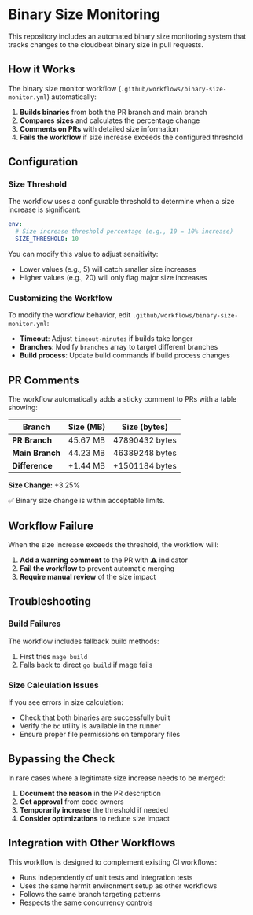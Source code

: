 # Binary Size Monitoring

This repository includes an automated binary size monitoring system that tracks changes to the cloudbeat binary size in pull requests.

## How it Works

The binary size monitor workflow (`.github/workflows/binary-size-monitor.yml`) automatically:

1. **Builds binaries** from both the PR branch and main branch
2. **Compares sizes** and calculates the percentage change
3. **Comments on PRs** with detailed size information
4. **Fails the workflow** if size increase exceeds the configured threshold

## Configuration

### Size Threshold

The workflow uses a configurable threshold to determine when a size increase is significant:

```yaml
env:
  # Size increase threshold percentage (e.g., 10 = 10% increase)
  SIZE_THRESHOLD: 10
```

You can modify this value to adjust sensitivity:
- Lower values (e.g., 5) will catch smaller size increases
- Higher values (e.g., 20) will only flag major size increases

### Customizing the Workflow

To modify the workflow behavior, edit `.github/workflows/binary-size-monitor.yml`:

- **Timeout**: Adjust `timeout-minutes` if builds take longer
- **Branches**: Modify `branches` array to target different branches
- **Build process**: Update build commands if build process changes

## PR Comments

The workflow automatically adds a sticky comment to PRs with a table showing:

| Branch | Size (MB) | Size (bytes) |
|--------|-----------|-------------|
| **PR Branch** | 45.67 MB | 47890432 bytes |
| **Main Branch** | 44.23 MB | 46389248 bytes |
| **Difference** | +1.44 MB | +1501184 bytes |

**Size Change:** +3.25%

✅ Binary size change is within acceptable limits.

## Workflow Failure

When the size increase exceeds the threshold, the workflow will:

1. **Add a warning comment** to the PR with ⚠️ indicator
2. **Fail the workflow** to prevent automatic merging
3. **Require manual review** of the size impact

## Troubleshooting

### Build Failures

The workflow includes fallback build methods:
1. First tries `mage build`
2. Falls back to direct `go build` if mage fails

### Size Calculation Issues

If you see errors in size calculation:
- Check that both binaries are successfully built
- Verify the `bc` utility is available in the runner
- Ensure proper file permissions on temporary files

## Bypassing the Check

In rare cases where a legitimate size increase needs to be merged:

1. **Document the reason** in the PR description
2. **Get approval** from code owners
3. **Temporarily increase** the threshold if needed
4. **Consider optimizations** to reduce size impact

## Integration with Other Workflows

This workflow is designed to complement existing CI workflows:
- Runs independently of unit tests and integration tests
- Uses the same hermit environment setup as other workflows
- Follows the same branch targeting patterns
- Respects the same concurrency controls